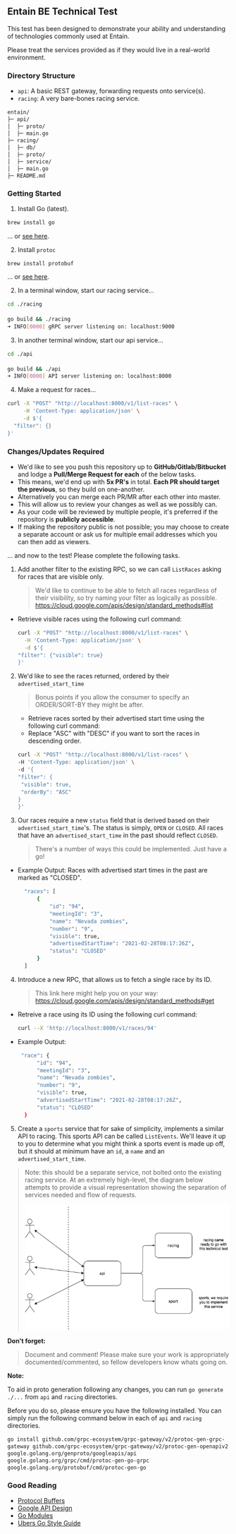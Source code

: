 ## Entain BE Technical Test

This test has been designed to demonstrate your ability and understanding of technologies commonly used at Entain.

Please treat the services provided as if they would live in a real-world environment.

### Directory Structure

- `api`: A basic REST gateway, forwarding requests onto service(s).
- `racing`: A very bare-bones racing service.

```
entain/
├─ api/
│  ├─ proto/
│  ├─ main.go
├─ racing/
│  ├─ db/
│  ├─ proto/
│  ├─ service/
│  ├─ main.go
├─ README.md
```

### Getting Started

1. Install Go (latest).

```bash
brew install go
```

... or [see here](https://golang.org/doc/install).

2. Install `protoc`

```
brew install protobuf
```

... or [see here](https://grpc.io/docs/protoc-installation/).

2. In a terminal window, start our racing service...

```bash
cd ./racing

go build && ./racing
➜ INFO[0000] gRPC server listening on: localhost:9000
```

3. In another terminal window, start our api service...

```bash
cd ./api

go build && ./api
➜ INFO[0000] API server listening on: localhost:8000
```

4. Make a request for races...

```bash
curl -X "POST" "http://localhost:8000/v1/list-races" \
     -H 'Content-Type: application/json' \
     -d $'{
  "filter": {}
}'
```

### Changes/Updates Required

- We'd like to see you push this repository up to **GitHub/Gitlab/Bitbucket** and lodge a **Pull/Merge Request for each** of the below tasks.
- This means, we'd end up with **5x PR's** in total. **Each PR should target the previous**, so they build on one-another.
- Alternatively you can merge each PR/MR after each other into master.
- This will allow us to review your changes as well as we possibly can.
- As your code will be reviewed by multiple people, it's preferred if the repository is **publicly accessible**.
- If making the repository public is not possible; you may choose to create a separate account or ask us for multiple email addresses which you can then add as viewers.

... and now to the test! Please complete the following tasks.

1. Add another filter to the existing RPC, so we can call `ListRaces` asking for races that are visible only.
   > We'd like to continue to be able to fetch all races regardless of their visibility, so try naming your filter as logically as possible. https://cloud.google.com/apis/design/standard_methods#list

- Retrieve visible races using the following curl command:
  ```bash
  curl -X "POST" "http://localhost:8000/v1/list-races" \
    -H 'Content-Type: application/json' \
    -d $'{
  "filter": {"visible": true}
  }'
  ```

2. We'd like to see the races returned, ordered by their `advertised_start_time`
   > Bonus points if you allow the consumer to specify an ORDER/SORT-BY they might be after.
   - Retrieve races sorted by their advertised start time using the following curl command:
   - Replace "ASC" with "DESC" if you want to sort the races in descending order.
   ```bash
   curl -X "POST" "http://localhost:8000/v1/list-races" \
   -H 'Content-Type: application/json' \
   -d '{
   "filter": {
    "visible": true,
    "orderBy": "ASC"
   }
   }'
   ```
3. Our races require a new `status` field that is derived based on their `advertised_start_time`'s. The status is simply, `OPEN` or `CLOSED`. All races that have an `advertised_start_time` in the past should reflect `CLOSED`.
   > There's a number of ways this could be implemented. Just have a go!

- Example Output: Races with advertised start times in the past are marked as "CLOSED".

  ```bash
    "races": [
        {
            "id": "94",
            "meetingId": "3",
            "name": "Nevada zombies",
            "number": "9",
            "visible": true,
            "advertisedStartTime": "2021-02-28T08:17:26Z",
            "status": "CLOSED"
        }
    ]
  ```

4. Introduce a new RPC, that allows us to fetch a single race by its ID.
   > This link here might help you on your way: https://cloud.google.com/apis/design/standard_methods#get

- Retreive a race using its ID using the following curl command:
  ```bash
  curl --X 'http://localhost:8000/v1/races/94'
  ```
- Example Output:
  ```bash
   "race": {
        "id": "94",
        "meetingId": "3",
        "name": "Nevada zombies",
        "number": "9",
        "visible": true,
        "advertisedStartTime": "2021-02-28T08:17:26Z",
        "status": "CLOSED"
    }
  ```

5. Create a `sports` service that for sake of simplicity, implements a similar API to racing. This sports API can be called `ListEvents`. We'll leave it up to you to determine what you might think a sports event is made up off, but it should at minimum have an `id`, a `name` and an `advertised_start_time`.

> Note: this should be a separate service, not bolted onto the existing racing service. At an extremely high-level, the diagram below attempts to provide a visual representation showing the separation of services needed and flow of requests.
>
> ![](example.png)

**Don't forget:**

> Document and comment! Please make sure your work is appropriately documented/commented, so fellow developers know whats going on.

**Note:**

To aid in proto generation following any changes, you can run `go generate ./...` from `api` and `racing` directories.

Before you do so, please ensure you have the following installed. You can simply run the following command below in each of `api` and `racing` directories.

```
go install github.com/grpc-ecosystem/grpc-gateway/v2/protoc-gen-grpc-gateway github.com/grpc-ecosystem/grpc-gateway/v2/protoc-gen-openapiv2 google.golang.org/genproto/googleapis/api google.golang.org/grpc/cmd/protoc-gen-go-grpc google.golang.org/protobuf/cmd/protoc-gen-go
```

### Good Reading

- [Protocol Buffers](https://developers.google.com/protocol-buffers)
- [Google API Design](https://cloud.google.com/apis/design)
- [Go Modules](https://golang.org/ref/mod)
- [Ubers Go Style Guide](https://github.com/uber-go/guide/blob/2910ce2e11d0e0cba2cece2c60ae45e3a984ffe5/style.md)
